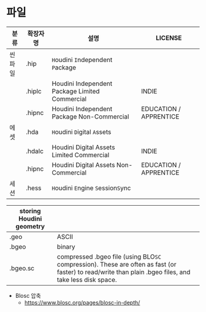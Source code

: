 # 파일


| 분류   | 확장자명 | 설명                                           | LICENSE                |
| ------ | -------- | ---------------------------------------------- | ---------------------- |
| 씬파일 | .hip     | `H`oudini `I`ndependent `P`ackage              |                        |
|        | .hiplc   | Houdini Independent Package Limited Commercial | INDIE                  |
|        | .hipnc   | Houdini Independent Package Non-Commercial     | EDUCATION / APPRENTICE |
| 에셋   | .hda     | `H`oudini `D`igital `A`ssets                   |                        |
|        | .hdalc   | Houdini Digital Assets Limited Commercial      | INDIE                  |
|        | .hipnc   | Houdini Digital Assets Non-Commercial          | EDUCATION / APPRENTICE |
| 세션   | .hess    | `H`oudini `E`ngine `S`ession`S`ync             |                        |



| storing Houdini geometry |                                                                                                                                                        |
| ------------------------ | ------------------------------------------------------------------------------------------------------------------------------------------------------ |
| .geo                     | ASCII                                                                                                                                                  |
| .bgeo                    | binary                                                                                                                                                 |
| .bgeo.sc                 | compressed .bgeo file (using BLO`SC` compression). These are often as fast (or faster) to read/write than plain .bgeo files, and take less disk space. |

- Blosc 압축
  - <https://www.blosc.org/pages/blosc-in-depth/>